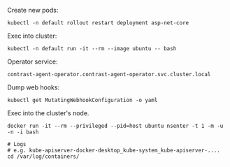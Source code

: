 Create new pods:

```
kubectl -n default rollout restart deployment asp-net-core
```

Exec into cluster:
```
kubectl -n default run -it --rm --image ubuntu -- bash
```

Operator service:
```
contrast-agent-operator.contrast-agent-operator.svc.cluster.local
```

Dump web hooks:
```
kubectl get MutatingWebhookConfiguration -o yaml
```

Exec into the cluster's node.
```
docker run -it --rm --privileged --pid=host ubuntu nsenter -t 1 -m -u -n -i bash

# Logs
# e.g. kube-apiserver-docker-desktop_kube-system_kube-apiserver-....
cd /var/log/containers/
```
